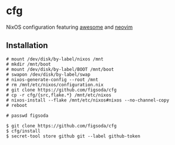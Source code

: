# cfg

NixOS configuration featuring [awesome](https://github.com/awesomewm/awesome) and [neovim](https://github.com/neovim/neovim)


## Installation

```ShellSession
# mount /dev/disk/by-label/nixos /mnt
# mkdir /mnt/boot
# mount /dev/disk/by-label/BOOT /mnt/boot
# swapon /dev/disk/by-label/swap
# nixos-generate-config --root /mnt
# rm /mnt/etc/nixos/configuration.nix
# git clone https://github.com/figsoda/cfg
# cp -r cfg/{src,flake.*} /mnt/etc/nixos
# nixos-install --flake /mnt/etc/nixos#nixos --no-channel-copy
# reboot

# passwd figsoda

$ git clone https://github.com/figsoda/cfg
$ cfg/install
$ secret-tool store github git --label github-token
```
